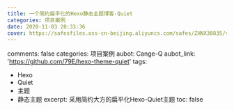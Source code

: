 ```yaml
---
title: 一个简约扁平化的Hexo静态主题博客-Quiet
categories: 项目案例
date: 2020-11-03 20:33:36
cover: https://safesfiles.oss-cn-beijing.aliyuncs.com/safes/ZHNX30835/vimal-s-GBg3jyGS-Ug-unsplash_202208300948.jpg
---
```

comments: false
categories: 项目案例
aubot: Cange-Q
aubot_link: 'https://github.com/79E/hexo-theme-quiet'
tags:
  - Hexo
  - Quiet
  - 主题
  - 静态主题
excerpt: 采用简约大方的扁平化Hexo-Quiet主题
toc: false
